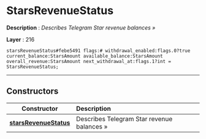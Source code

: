 # StarsRevenueStatus

**Description** : *Describes Telegram Star revenue balances &raquo;*

**Layer** : 216

```tl
starsRevenueStatus#febe5491 flags:# withdrawal_enabled:flags.0?true current_balance:StarsAmount available_balance:StarsAmount overall_revenue:StarsAmount next_withdrawal_at:flags.1?int = StarsRevenueStatus;
```

---

## Constructors

| Constructor | Description |
| :---: | :--- |
| [**starsRevenueStatus**](constructor/starsRevenueStatus) | Describes Telegram Star revenue balances » |